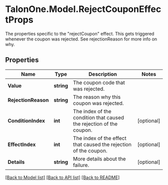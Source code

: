 # TalonOne.Model.RejectCouponEffectProps
The properties specific to the \"rejectCoupon\" effect. This gets triggered whenever the coupon was rejected. See rejectionReason for more info on why.
## Properties

Name | Type | Description | Notes
------------ | ------------- | ------------- | -------------
**Value** | **string** | The coupon code that was rejected. | 
**RejectionReason** | **string** | The reason why this coupon was rejected. | 
**ConditionIndex** | **int** | The index of the condition that caused the rejection of the coupon. | [optional] 
**EffectIndex** | **int** | The index of the effect that caused the rejection of the coupon. | [optional] 
**Details** | **string** | More details about the failure. | [optional] 

[[Back to Model list]](../README.md#documentation-for-models) [[Back to API list]](../README.md#documentation-for-api-endpoints) [[Back to README]](../README.md)

